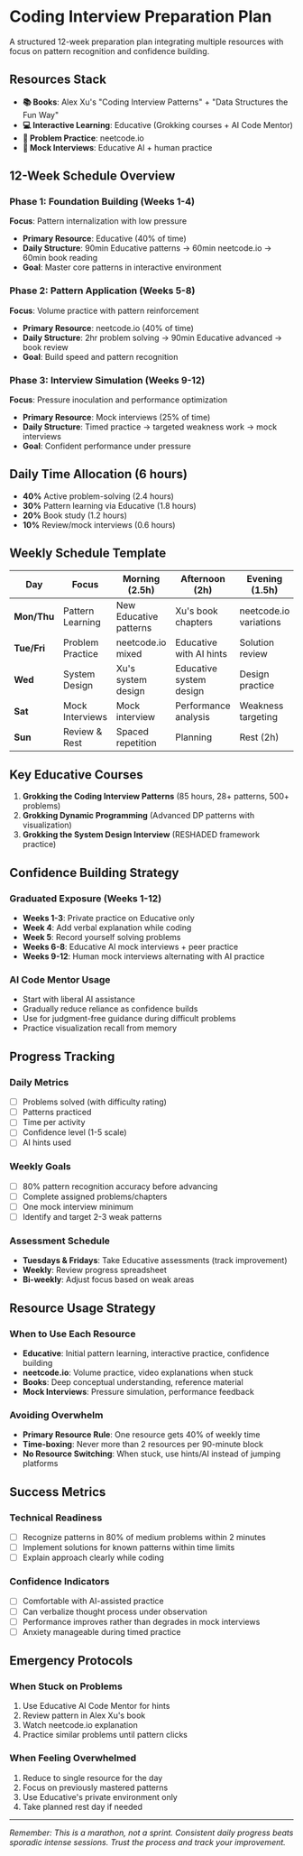 # Coding Interview Preparation Plan

A structured 12-week preparation plan integrating multiple resources with focus on pattern recognition and confidence building.

## Resources Stack

- **📚 Books**: Alex Xu's "Coding Interview Patterns" + "Data Structures the Fun Way"
- **💻 Interactive Learning**: Educative (Grokking courses + AI Code Mentor)
- **🎯 Problem Practice**: neetcode.io
- **🎤 Mock Interviews**: Educative AI + human practice

## 12-Week Schedule Overview

### Phase 1: Foundation Building (Weeks 1-4)
**Focus**: Pattern internalization with low pressure
- **Primary Resource**: Educative (40% of time)
- **Daily Structure**: 90min Educative patterns → 60min neetcode.io → 60min book reading
- **Goal**: Master core patterns in interactive environment

### Phase 2: Pattern Application (Weeks 5-8)
**Focus**: Volume practice with pattern reinforcement
- **Primary Resource**: neetcode.io (40% of time)
- **Daily Structure**: 2hr problem solving → 90min Educative advanced → book review
- **Goal**: Build speed and pattern recognition

### Phase 3: Interview Simulation (Weeks 9-12)
**Focus**: Pressure inoculation and performance optimization
- **Primary Resource**: Mock interviews (25% of time)
- **Daily Structure**: Timed practice → targeted weakness work → mock interviews
- **Goal**: Confident performance under pressure

## Daily Time Allocation (6 hours)

- **40%** Active problem-solving (2.4 hours)
- **30%** Pattern learning via Educative (1.8 hours)
- **20%** Book study (1.2 hours)
- **10%** Review/mock interviews (0.6 hours)

## Weekly Schedule Template

| Day | Focus | Morning (2.5h) | Afternoon (2h) | Evening (1.5h) |
|-----|-------|----------------|----------------|----------------|
| **Mon/Thu** | Pattern Learning | New Educative patterns | Xu's book chapters | neetcode.io variations |
| **Tue/Fri** | Problem Practice | neetcode.io mixed | Educative with AI hints | Solution review |
| **Wed** | System Design | Xu's system design | Educative system design | Design practice |
| **Sat** | Mock Interviews | Mock interview | Performance analysis | Weakness targeting |
| **Sun** | Review & Rest | Spaced repetition | Planning | Rest (2h) |

## Key Educative Courses

1. **Grokking the Coding Interview Patterns** (85 hours, 28+ patterns, 500+ problems)
2. **Grokking Dynamic Programming** (Advanced DP patterns with visualization)
3. **Grokking the System Design Interview** (RESHADED framework practice)

## Confidence Building Strategy

### Graduated Exposure (Weeks 1-12)
- **Weeks 1-3**: Private practice on Educative only
- **Week 4**: Add verbal explanation while coding
- **Week 5**: Record yourself solving problems
- **Weeks 6-8**: Educative AI mock interviews + peer practice
- **Weeks 9-12**: Human mock interviews alternating with AI practice

### AI Code Mentor Usage
- Start with liberal AI assistance
- Gradually reduce reliance as confidence builds
- Use for judgment-free guidance during difficult problems
- Practice visualization recall from memory

## Progress Tracking

### Daily Metrics
- [ ] Problems solved (with difficulty rating)
- [ ] Patterns practiced
- [ ] Time per activity
- [ ] Confidence level (1-5 scale)
- [ ] AI hints used

### Weekly Goals
- [ ] 80% pattern recognition accuracy before advancing
- [ ] Complete assigned problems/chapters
- [ ] One mock interview minimum
- [ ] Identify and target 2-3 weak patterns

### Assessment Schedule
- **Tuesdays & Fridays**: Take Educative assessments (track improvement)
- **Weekly**: Review progress spreadsheet
- **Bi-weekly**: Adjust focus based on weak areas

## Resource Usage Strategy

### When to Use Each Resource
- **Educative**: Initial pattern learning, interactive practice, confidence building
- **neetcode.io**: Volume practice, video explanations when stuck
- **Books**: Deep conceptual understanding, reference material
- **Mock Interviews**: Pressure simulation, performance feedback

### Avoiding Overwhelm
- **Primary Resource Rule**: One resource gets 40% of weekly time
- **Time-boxing**: Never more than 2 resources per 90-minute block
- **No Resource Switching**: When stuck, use hints/AI instead of jumping platforms

## Success Metrics

### Technical Readiness
- [ ] Recognize patterns in 80% of medium problems within 2 minutes
- [ ] Implement solutions for known patterns within time limits
- [ ] Explain approach clearly while coding

### Confidence Indicators
- [ ] Comfortable with AI-assisted practice
- [ ] Can verbalize thought process under observation
- [ ] Performance improves rather than degrades in mock interviews
- [ ] Anxiety manageable during timed practice

## Emergency Protocols

### When Stuck on Problems
1. Use Educative AI Code Mentor for hints
2. Review pattern in Alex Xu's book
3. Watch neetcode.io explanation
4. Practice similar problems until pattern clicks

### When Feeling Overwhelmed
1. Reduce to single resource for the day
2. Focus on previously mastered patterns
3. Use Educative's private environment only
4. Take planned rest day if needed

---

*Remember: This is a marathon, not a sprint. Consistent daily progress beats sporadic intense sessions. Trust the process and track your improvement.*